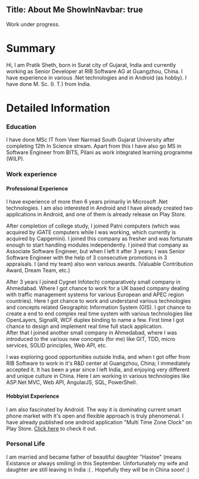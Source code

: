 Title: About Me
ShowInNavbar: true
---
Work under progress.
<br/>
<h1>Summary</h1>
<p>Hi, I am Pratik Sheth, born in Surat city of Gujarat, India and currently working as Senior Developer at RIB Software AG at Guangzhou, China. I have experience in various .Net technologies and in Android (as hobby). I have done M. Sc. (I. T.) from India.
</p>
<h1>Detailed Information</h1>
<h3>Education</h3>
I have done MSc IT from Veer Narmad South Gujarat University after completing 12th In Science stream. Apart from this I have also go MS in Software Engineer from BITS, Pilani as work integrated learning programme (WILP).

<h3>Work experience</h3>
<h4>Professional Experience</h4>
<p>I have experience of more then 6 years primarily in Microsoft .Net technologies. I am also interested in Android and I have already created two applications in Android, and one of them is already release on Play Store.</p>
<p>After completion of college study, I joined Patni computers (which was acquired by iGATE computers while I was working, which currently is acquired by Capgemini). I joined this company as fresher and was fortunate enough to start handling modules independently. I joined that company as Associate Software Engineer, but when I left it after 3 years; I was Senior Software Engineer with the help of 3 consecutive promotions in 3 appraisals. I (and my team) also won various awards. (Valuable Contribution Award, Dream Team, etc.) </p>
<p>After 3 years I joined Cygnet Infotech) comparatively small company in Ahmedabad. Where I got chance to work for a UK based company dealing with traffic management systems for various European and APEC region countries). Here I got chance to work and understand various technologies and concepts related Geographic Information System (GIS). I got chance to create a end to end complex real time system with various technologies like OpenLayers, SignalR, WCF duplex binding to name a few. First time I got chance to design and implement real time full stack application. <br/>
After that I joined another small company in Ahmedabad, where I was introduced to the various new concepts (for me) like GIT, TDD, micro services, SOLID principles, Web API, etc.</p>
<p>I was exploring good opportunities outside India, and when I got offer from RIB Software to work in it's R&D center at Guangzhou, China; I immediately accepted it. It has been a year since I left India, and enjoying very different and unique culture in China. Here I am working in various technologies like ASP.Net MVC, Web API, AngularJS, SQL, PowerShell.</p>
<h4>Hobbyist Experience</h4>
<p>I am also fascinated by Android. The way it is dominating current smart phone market with it's open and flexible approach is truly phenomenal. I have already published one android application "Multi Time Zone Clock" on Play Store. <a href="multi_time_zone_clock">Click here</a> to check it out.</p>
<h3>Personal Life</h3>
<p>
    I am married and became father of beautiful daughter "Hastee" (means Existance or always smiling) in this September. Unfortunately my wife and daughter are still leaving in India :( . Hopefully they will be in China soon! :)
</p>

